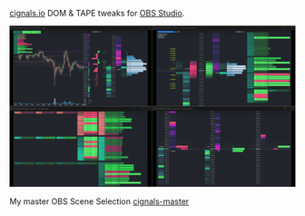 [cignals.io](https://cignals.io/) DOM & TAPE tweaks for [OBS Studio](https://obsproject.com/).

![Screenshot-1](/media/cignals-OBS-tweaks.png)

My master OBS Scene Selection [cignals-master](/json/cignals-master.json)





